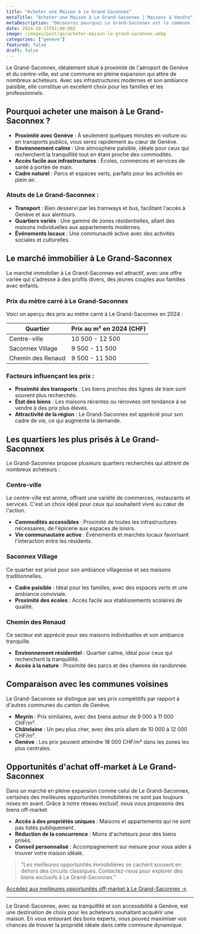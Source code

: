 ```yaml
---
title: "Acheter une Maison à Le Grand-Saconnex"
metaTitle: "Acheter une Maison à Le Grand-Saconnex | Maisons à Vendre"
metaDescription: "Découvrez pourquoi Le Grand-Saconnex est la commune idéale pour acheter une maison. Explorez le marché immobilier local, les quartiers recherchés et nos conseils pour réussir votre achat."
date: 2024-10-15T01:00:00Z
image: /images/post/ge/acheter-maison-le-grand-saconnex.webp
categories: ["geneve"]
featured: false
draft: false
---
```


Le Grand-Saconnex, idéalement situé à proximité de l'aéroport de Genève et du centre-ville, est une commune en pleine expansion qui attire de nombreux acheteurs. Avec ses infrastructures modernes et son ambiance paisible, elle constitue un excellent choix pour les familles et les professionnels.

## Pourquoi acheter une maison à Le Grand-Saconnex ?

- **Proximité avec Genève** : À seulement quelques minutes en voiture ou en transports publics, vous serez rapidement au cœur de Genève.
- **Environnement calme** : Une atmosphère paisible, idéale pour ceux qui recherchent la tranquillité tout en étant proche des commodités.
- **Accès facile aux infrastructures** : Écoles, commerces et services de santé à portée de main.
- **Cadre naturel** : Parcs et espaces verts, parfaits pour les activités en plein air.

### Atouts de Le Grand-Saconnex :
- **Transport** : Bien desservi par les tramways et bus, facilitant l'accès à Genève et aux alentours.
- **Quartiers variés** : Une gamme de zones résidentielles, allant des maisons individuelles aux appartements modernes.
- **Événements locaux** : Une communauté active avec des activités sociales et culturelles.

## Le marché immobilier à Le Grand-Saconnex

Le marché immobilier à Le Grand-Saconnex est attractif, avec une offre variée qui s'adresse à des profils divers, des jeunes couples aux familles avec enfants.

### Prix du mètre carré à Le Grand-Saconnex

Voici un aperçu des prix au mètre carré à Le Grand-Saconnex en 2024 :

| Quartier                | Prix au m² en 2024 (CHF) |
|-------------------------|--------------------------|
| Centre-ville             | 10 500 - 12 500          |
| Saconnex Village         | 9 500 - 11 500           |
| Chemin des Renaud        | 9 500 - 11 500           |

### Facteurs influençant les prix :
- **Proximité des transports** : Les biens proches des lignes de tram sont souvent plus recherchés.
- **État des biens** : Les maisons récentes ou rénovées ont tendance à se vendre à des prix plus élevés.
- **Attractivité de la région** : Le Grand-Saconnex est apprécié pour son cadre de vie, ce qui augmente la demande.

## Les quartiers les plus prisés à Le Grand-Saconnex

Le Grand-Saconnex propose plusieurs quartiers recherchés qui attirent de nombreux acheteurs :

### Centre-ville

Le centre-ville est animé, offrant une variété de commerces, restaurants et services. C'est un choix idéal pour ceux qui souhaitent vivre au cœur de l'action.

- **Commodités accessibles** : Proximité de toutes les infrastructures nécessaires, de l'épicerie aux espaces de loisirs.
- **Vie communautaire active** : Événements et marchés locaux favorisant l'interaction entre les résidents.

### Saconnex Village

Ce quartier est prisé pour son ambiance villageoise et ses maisons traditionnelles.

- **Cadre paisible** : Idéal pour les familles, avec des espaces verts et une ambiance conviviale.
- **Proximité des écoles** : Accès facile aux établissements scolaires de qualité.

### Chemin des Renaud

Ce secteur est apprécié pour ses maisons individuelles et son ambiance tranquille.

- **Environnement résidentiel** : Quartier calme, idéal pour ceux qui recherchent la tranquillité.
- **Accès à la nature** : Proximité des parcs et des chemins de randonnée.

## Comparaison avec les communes voisines

Le Grand-Saconnex se distingue par ses prix compétitifs par rapport à d'autres communes du canton de Genève.

- **Meyrin** : Prix similaires, avec des biens autour de 9 000 à 11 000 CHF/m².
- **Châtelaine** : Un peu plus cher, avec des prix allant de 10 000 à 12 000 CHF/m².
- **Genève** : Les prix peuvent atteindre 18 000 CHF/m² dans les zones les plus centrales.

## Opportunités d'achat off-market à Le Grand-Saconnex

Dans un marché en pleine expansion comme celui de Le Grand-Saconnex, certaines des meilleures opportunités immobilières ne sont pas toujours mises en avant. Grâce à notre réseau exclusif, nous vous proposons des biens off-market.

- **Accès à des propriétés uniques** : Maisons et appartements qui ne sont pas listés publiquement.
- **Réduction de la concurrence** : Moins d'acheteurs pour des biens prisés.
- **Conseil personnalisé** : Accompagnement sur mesure pour vous aider à trouver votre maison idéale.

> "Les meilleures opportunités immobilières se cachent souvent en dehors des circuits classiques. Contactez-nous pour explorer des biens exclusifs à Le Grand-Saconnex."

[Accédez aux meilleures opportunités off-market à Le Grand-Saconnex ->](/contact).

---

Le Grand-Saconnex, avec sa tranquillité et son accessibilité à Genève, est une destination de choix pour les acheteurs souhaitant acquérir une maison. En vous entourant des bons experts, vous pouvez maximiser vos chances de trouver la propriété idéale dans cette commune dynamique.
